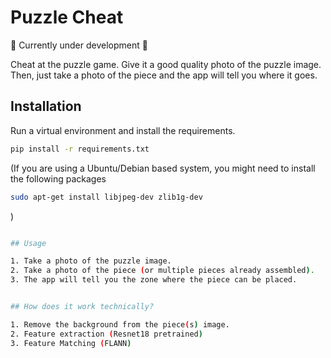 # Puzzle Cheat

🚨 Currently under development 🚨

Cheat at the puzzle game.
Give it a good quality photo of the puzzle image.
Then, just take a photo of the piece and the app will tell you where it goes.

## Installation

Run a virtual environment and install the requirements.

```bash
pip install -r requirements.txt
```

(If you are using a Ubuntu/Debian based system, you might need to install the following packages
```bash
sudo apt-get install libjpeg-dev zlib1g-dev
```
)

```bash

## Usage

1. Take a photo of the puzzle image.
2. Take a photo of the piece (or multiple pieces already assembled).
3. The app will tell you the zone where the piece can be placed.


## How does it work technically?

1. Remove the background from the piece(s) image.
2. Feature extraction (Resnet18 pretrained)
3. Feature Matching (FLANN)